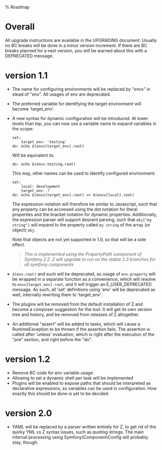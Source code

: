 % Roadmap

# Overall #

All upgrade instructions are available in the UPGRADING document. Usually no BC breaks will be done in a minor version
increment. If there are BC breaks planned for a next version, you will be warned about this with a DEPRECATED message.

# version 1.1 #
 +  The name for configuring environments will be replaced by "envs" in stead of "env". All usages of env are
    deprecated.

 +  The preferred variable for identifying the target environment will become 'target_env'.

 +  A new syntax for dynamic configuration will be introduced. At lower levels than top, you can now use a variable name
    to expand variables in the scope:

    ```
    set:
        target_env: 'testing'
    do: echo $(envs[target_env].root)
    ```

    Will be equivalent to:

    ```
    do: echo $(envs.testing.root)
    ```

    This way, other names can be used to identify configured environment:

    ```
    set:
        local: development
        target_env: ?
    do: echo $(envs[target_env].root) => $(envs[local].root)
    ```

    The expression notation will therefore be similar to Javascript, such that any property can be accessed using the
    dot notation for literal properties and the bracket notation for dynamic properties. Additionally, the expression
    parser will support descent parsing, such that `obj["my string"]` will expand to the property called `my string` of
    the array (or object) `obj`.

    Note that objects are not yet supported in 1.0, so that will be a side effect.

    > *This is implemented using the PropertyPath component of Symfony 2.2. Z will upgrade to run on the stable
    2.3 branches for all symfony components*

 +  `$(env.root)` and such will be deprecated, so usage of `env.property` will be wrapped in a separate function as
    a convenience, which will resolve to `envs[target_env].root`, and it will trigger an E_USER_DEPRECATED message.
    As such, all 'set' definitions using 'env' will be deprecated as well, internally rewriting them to 'target_env'.
 +  The plugins will be removed from the default installation of Z and become a composer suggestion for the tool. It
    will get its own version tree and history, and be removed from releases of Z altogether.
 +  An additional "assert" will be added to tasks, which will cause a RuntimeException to be thrown if the assertion
    fails. The assertion is called after 'unless' evaluation, which is right after the execution of the "pre" section,
    and right before the "do".

# version 1.2 #

 +  Remove BC code for env variable usage.
 +  Allowing to set a dynamic shell per task will be implemented
 +  Plugins will be enabled to expose paths that should be interpreted as declarative expressions, so variables can
    be used in configuration. How exactly this should be done is yet to be decided.

# version 2.0 #

 +  YAML will be replaced by a parser written entirely for Z, to get rid of the quirky YML vs Z syntax issues, such as
    quoting strings. The main internal processing using Symfony\Component\Config will probably stay, though.
